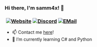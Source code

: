 ### Hi there, I'm samm4x! 👋
### ​ [![Website][website]](https://samm4x.xyz) [![Discord][discord]](https://discord.gg/AHx8afY) [![EMail][email]](mailto:hello@samm4x.xyz)

- 📫 Contact me [here](https://samm4x.xyz/contact)!
- 🌱 I’m currently learning C# and Python

[website]:	https://img.shields.io/badge/-Website-lime?style=for-the-badge
[discord]:	https://img.shields.io/badge/-Discord-lime?style=for-the-badge
[email]:	https://img.shields.io/badge/-E--Mail-lime?style=for-the-badge
